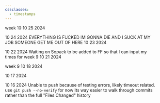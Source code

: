 ```yaml
---
cssclasses:
  - timestamps
---
```

<w>week 10</w>
<d>10 25 2024</d>

<d>10 24 2024</d>
EVERYTHING IS FUCKED IM GONNA DIE AND I SUCK AT MY JOB SOMEONE GET ME OUT OF HERE
<d>10 23 2024</d>

<d>10 22 2024</d>
Waiting on Sopack to be added to FF so that I can input my times for week 9
<d>10 21 2024</d>

<w>week 9</w>
<d>10 18 2024</d>

<d>10 17 2024</d>

<d>10 16 2024</d>
Unable to push because of testing errors, likely timeout related. use `git push --no-verify` for now
Its way easier to walk through commits rather than the full "Files Changed" history